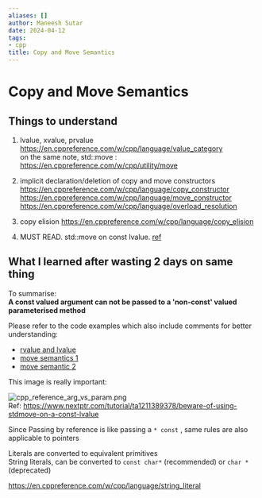 ```yaml
---
aliases: []
author: Maneesh Sutar
date: 2024-04-12
tags:
- cpp
title: Copy and Move Semantics
---
```


# Copy and Move Semantics

## Things to understand

1. lvalue, xvalue, prvalue  
   <https://en.cppreference.com/w/cpp/language/value_category>  
   on the same note, std::move : <https://en.cppreference.com/w/cpp/utility/move>

1. implicit declaration/deletion of copy and move constructors  
   <https://en.cppreference.com/w/cpp/language/copy_constructor>  
   <https://en.cppreference.com/w/cpp/language/move_constructor>  
   <https://en.cppreference.com/w/cpp/language/overload_resolution>

1. copy elision <https://en.cppreference.com/w/cpp/language/copy_elision>

1. MUST READ. std::move on const lvalue. [ref](https://www.nextptr.com/tutorial/ta1211389378/beware-of-using-stdmove-on-a-const-lvalue)

## What I learned after wasting 2 days on same thing

To summarise:  
**A const valued argument can not be passed to a 'non-const' valued parameterised method**

Please refer to the code examples which also include comments for better understanding:

* [rvalue and lvalue](https://github.com/maneesh29s/just-cpp-things/blob/main/src/lvalues_rvalues.cc)
* [move semantics 1](https://github.com/maneesh29s/just-cpp-things/blob/main/src/move_semantics_1.cc)
* [move semantic 2](https://github.com/maneesh29s/just-cpp-things/blob/main/src/move_semantics_2.cc#)

This image is really important:

![cpp_reference_arg_vs_param.png](./Artifacts/cpp_reference_arg_vs_param.png)  
Ref: <https://www.nextptr.com/tutorial/ta1211389378/beware-of-using-stdmove-on-a-const-lvalue>

Since Passing by reference is like passing a `* const`  , same rules are also applicable to pointers

Literals are converted to equivalent primitives  
String literals, can be converted to `const char*` (recommended) or `char *` (deprecated)

<https://en.cppreference.com/w/cpp/language/string_literal>
